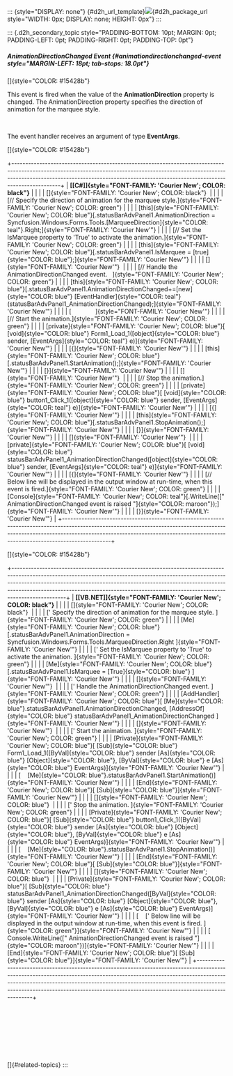 ::: {style="DISPLAY: none"}
[](ms-xhelp:///?Id=d2h_url_template){#d2h_url_template}![](!package_url!){#d2h_package_url style="WIDTH: 0px; DISPLAY: none; HEIGHT: 0px"}
:::

::: {.d2h_secondary_topic style="PADDING-BOTTOM: 10pt; MARGIN: 0pt; PADDING-LEFT: 0pt; PADDING-RIGHT: 0pt; PADDING-TOP: 0pt"}
##### AnimationDirectionChanged Event {#animationdirectionchanged-event style="MARGIN-LEFT: 18pt; tab-stops: 18.0pt"}

[]{style="COLOR: #15428b"} 

This event is fired when the value of the **AnimationDirection** property is changed. The AnimationDirection property specifies the direction of animation for the marquee style.

 

The event handler receives an argument of type **EventArgs**.

[]{style="COLOR: #15428b"} 

+-----------------------------------------------------------------------------------------------------------------------------------------------------------------------------------------------------------------------------------------------------------+
| **[\[C#\]]{style="FONT-FAMILY: 'Courier New'; COLOR: black"}**                                                                                                                                                                                            |
|                                                                                                                                                                                                                                                           |
| []{style="FONT-FAMILY: 'Courier New'; COLOR: black"}                                                                                                                                                                                                      |
|                                                                                                                                                                                                                                                           |
| [// Specify the direction of animation for the marquee style.]{style="FONT-FAMILY: 'Courier New'; COLOR: green"}                                                                                                                                          |
|                                                                                                                                                                                                                                                           |
| [this]{style="FONT-FAMILY: 'Courier New'; COLOR: blue"}[.statusBarAdvPanel1.AnimationDirection = Syncfusion.Windows.Forms.Tools.[MarqueeDirection]{style="COLOR: teal"}.Right;]{style="FONT-FAMILY: 'Courier New'"}                                       |
|                                                                                                                                                                                                                                                           |
| [// Set the IsMarquee property to \'True\' to activate the animation.]{style="FONT-FAMILY: 'Courier New'; COLOR: green"}                                                                                                                                  |
|                                                                                                                                                                                                                                                           |
| [this]{style="FONT-FAMILY: 'Courier New'; COLOR: blue"}[.statusBarAdvPanel1.IsMarquee = [true]{style="COLOR: blue"};]{style="FONT-FAMILY: 'Courier New'"}                                                                                                 |
|                                                                                                                                                                                                                                                           |
| []{style="FONT-FAMILY: 'Courier New'"}                                                                                                                                                                                                                    |
|                                                                                                                                                                                                                                                           |
| [// Handle the AnimationDirectionChanged event.   ]{style="FONT-FAMILY: 'Courier New'; COLOR: green"}                                                                                                                                                     |
|                                                                                                                                                                                                                                                           |
| [this]{style="FONT-FAMILY: 'Courier New'; COLOR: blue"}[.statusBarAdvPanel1.AnimationDirectionChanged+=[new]{style="COLOR: blue"} [EventHandler]{style="COLOR: teal"}(statusBarAdvPanel1_AnimationDirectionChanged);]{style="FONT-FAMILY: 'Courier New'"} |
|                                                                                                                                                                                                                                                           |
| [              ]{style="FONT-FAMILY: 'Courier New'"}                                                                                                                                                                                                      |
|                                                                                                                                                                                                                                                           |
| [// Start the animation.]{style="FONT-FAMILY: 'Courier New'; COLOR: green"}                                                                                                                                                                               |
|                                                                                                                                                                                                                                                           |
| [private]{style="FONT-FAMILY: 'Courier New'; COLOR: blue"}[ [void]{style="COLOR: blue"} Form1_Load_1([object]{style="COLOR: blue"} sender, [EventArgs]{style="COLOR: teal"} e)]{style="FONT-FAMILY: 'Courier New'"}                                       |
|                                                                                                                                                                                                                                                           |
| [{]{style="FONT-FAMILY: 'Courier New'"}                                                                                                                                                                                                                   |
|                                                                                                                                                                                                                                                           |
| [this]{style="FONT-FAMILY: 'Courier New'; COLOR: blue"}[.statusBarAdvPanel1.StartAnimation();]{style="FONT-FAMILY: 'Courier New'"}                                                                                                                        |
|                                                                                                                                                                                                                                                           |
| [}]{style="FONT-FAMILY: 'Courier New'"}                                                                                                                                                                                                                   |
|                                                                                                                                                                                                                                                           |
| []{style="FONT-FAMILY: 'Courier New'"}                                                                                                                                                                                                                    |
|                                                                                                                                                                                                                                                           |
| [// Stop the animation.]{style="FONT-FAMILY: 'Courier New'; COLOR: green"}                                                                                                                                                                                |
|                                                                                                                                                                                                                                                           |
| [private]{style="FONT-FAMILY: 'Courier New'; COLOR: blue"}[ [void]{style="COLOR: blue"} button1_Click_1([object]{style="COLOR: blue"} sender, [EventArgs]{style="COLOR: teal"} e)]{style="FONT-FAMILY: 'Courier New'"}                                    |
|                                                                                                                                                                                                                                                           |
| [{]{style="FONT-FAMILY: 'Courier New'"}                                                                                                                                                                                                                   |
|                                                                                                                                                                                                                                                           |
| [this]{style="FONT-FAMILY: 'Courier New'; COLOR: blue"}[.statusBarAdvPanel1.StopAnimation();]{style="FONT-FAMILY: 'Courier New'"}                                                                                                                         |
|                                                                                                                                                                                                                                                           |
| [}]{style="FONT-FAMILY: 'Courier New'"}                                                                                                                                                                                                                   |
|                                                                                                                                                                                                                                                           |
| []{style="FONT-FAMILY: 'Courier New'"}                                                                                                                                                                                                                    |
|                                                                                                                                                                                                                                                           |
| [private]{style="FONT-FAMILY: 'Courier New'; COLOR: blue"}[ [void]{style="COLOR: blue"} statusBarAdvPanel1_AnimationDirectionChanged([object]{style="COLOR: blue"} sender, [EventArgs]{style="COLOR: teal"} e)]{style="FONT-FAMILY: 'Courier New'"}       |
|                                                                                                                                                                                                                                                           |
| [{]{style="FONT-FAMILY: 'Courier New'"}                                                                                                                                                                                                                   |
|                                                                                                                                                                                                                                                           |
| [// Below line will be displayed in the output window at run-time, when this event is fired.]{style="FONT-FAMILY: 'Courier New'; COLOR: green"}                                                                                                           |
|                                                                                                                                                                                                                                                           |
| [Console]{style="FONT-FAMILY: 'Courier New'; COLOR: teal"}[.WriteLine([\" AnimationDirectionChanged event is raised \"]{style="COLOR: maroon"});]{style="FONT-FAMILY: 'Courier New'"}                                                                     |
|                                                                                                                                                                                                                                                           |
| [}]{style="FONT-FAMILY: 'Courier New'"}                                                                                                                                                                                                                   |
+-----------------------------------------------------------------------------------------------------------------------------------------------------------------------------------------------------------------------------------------------------------+

[]{style="COLOR: #15428b"} 

+-------------------------------------------------------------------------------------------------------------------------------------------------------------------------------------------------------------------------------------------------------------------------------------------------------------------------------------------+
| **[\[VB.NET\]]{style="FONT-FAMILY: 'Courier New'; COLOR: black"}**                                                                                                                                                                                                                                                                        |
|                                                                                                                                                                                                                                                                                                                                           |
| []{style="FONT-FAMILY: 'Courier New'; COLOR: black"}                                                                                                                                                                                                                                                                                      |
|                                                                                                                                                                                                                                                                                                                                           |
| [\' Specify the direction of animation for the marquee style. ]{style="FONT-FAMILY: 'Courier New'; COLOR: green"}                                                                                                                                                                                                                         |
|                                                                                                                                                                                                                                                                                                                                           |
| [Me]{style="FONT-FAMILY: 'Courier New'; COLOR: blue"}[.statusBarAdvPanel1.AnimationDirection = Syncfusion.Windows.Forms.Tools.MarqueeDirection.Right ]{style="FONT-FAMILY: 'Courier New'"}                                                                                                                                                |
|                                                                                                                                                                                                                                                                                                                                           |
| [\' Set the IsMarquee property to \'True\' to activate the animation. ]{style="FONT-FAMILY: 'Courier New'; COLOR: green"}                                                                                                                                                                                                                 |
|                                                                                                                                                                                                                                                                                                                                           |
| [Me]{style="FONT-FAMILY: 'Courier New'; COLOR: blue"}[.statusBarAdvPanel1.IsMarquee = [True]{style="COLOR: blue"} ]{style="FONT-FAMILY: 'Courier New'"}                                                                                                                                                                                   |
|                                                                                                                                                                                                                                                                                                                                           |
| []{style="FONT-FAMILY: 'Courier New'"}                                                                                                                                                                                                                                                                                                    |
|                                                                                                                                                                                                                                                                                                                                           |
| [\' Handle the AnimationDirectionChanged event. ]{style="FONT-FAMILY: 'Courier New'; COLOR: green"}                                                                                                                                                                                                                                       |
|                                                                                                                                                                                                                                                                                                                                           |
| [AddHandler]{style="FONT-FAMILY: 'Courier New'; COLOR: blue"}[ [Me]{style="COLOR: blue"}.statusBarAdvPanel1.AnimationDirectionChanged, [AddressOf]{style="COLOR: blue"} statusBarAdvPanel1_AnimationDirectionChanged ]{style="FONT-FAMILY: 'Courier New'"}                                                                                |
|                                                                                                                                                                                                                                                                                                                                           |
| []{style="FONT-FAMILY: 'Courier New'"}                                                                                                                                                                                                                                                                                                    |
|                                                                                                                                                                                                                                                                                                                                           |
| [\' Start the animation. ]{style="FONT-FAMILY: 'Courier New'; COLOR: green"}                                                                                                                                                                                                                                                              |
|                                                                                                                                                                                                                                                                                                                                           |
| [Private]{style="FONT-FAMILY: 'Courier New'; COLOR: blue"}[ [Sub]{style="COLOR: blue"} Form1_Load_1([ByVal]{style="COLOR: blue"} sender [As]{style="COLOR: blue"} [Object]{style="COLOR: blue"}, [ByVal]{style="COLOR: blue"} e [As]{style="COLOR: blue"} EventArgs)]{style="FONT-FAMILY: 'Courier New'"}                                 |
|                                                                                                                                                                                                                                                                                                                                           |
| [    [Me]{style="COLOR: blue"}.statusBarAdvPanel1.StartAnimation()]{style="FONT-FAMILY: 'Courier New'"}                                                                                                                                                                                                                                   |
|                                                                                                                                                                                                                                                                                                                                           |
| [End]{style="FONT-FAMILY: 'Courier New'; COLOR: blue"}[ [Sub]{style="COLOR: blue"}]{style="FONT-FAMILY: 'Courier New'"}                                                                                                                                                                                                                   |
|                                                                                                                                                                                                                                                                                                                                           |
| []{style="FONT-FAMILY: 'Courier New'; COLOR: blue"}                                                                                                                                                                                                                                                                                       |
|                                                                                                                                                                                                                                                                                                                                           |
| [\' Stop the animation. ]{style="FONT-FAMILY: 'Courier New'; COLOR: green"}                                                                                                                                                                                                                                                               |
|                                                                                                                                                                                                                                                                                                                                           |
| [Private]{style="FONT-FAMILY: 'Courier New'; COLOR: blue"}[ [Sub]{style="COLOR: blue"} button1_Click_1([ByVal]{style="COLOR: blue"} sender [As]{style="COLOR: blue"} [Object]{style="COLOR: blue"}, [ByVal]{style="COLOR: blue"} e [As]{style="COLOR: blue"} EventArgs)]{style="FONT-FAMILY: 'Courier New'"}                              |
|                                                                                                                                                                                                                                                                                                                                           |
| [    [Me]{style="COLOR: blue"}.statusBarAdvPanel1.StopAnimation()]{style="FONT-FAMILY: 'Courier New'"}                                                                                                                                                                                                                                    |
|                                                                                                                                                                                                                                                                                                                                           |
| [End]{style="FONT-FAMILY: 'Courier New'; COLOR: blue"}[ [Sub]{style="COLOR: blue"}]{style="FONT-FAMILY: 'Courier New'"}                                                                                                                                                                                                                   |
|                                                                                                                                                                                                                                                                                                                                           |
| []{style="FONT-FAMILY: 'Courier New'; COLOR: blue"}                                                                                                                                                                                                                                                                                       |
|                                                                                                                                                                                                                                                                                                                                           |
| [Private]{style="FONT-FAMILY: 'Courier New'; COLOR: blue"}[ [Sub]{style="COLOR: blue"} statusBarAdvPanel1_AnimationDirectionChanged([ByVal]{style="COLOR: blue"} sender [As]{style="COLOR: blue"} [Object]{style="COLOR: blue"}, [ByVal]{style="COLOR: blue"} e [As]{style="COLOR: blue"} EventArgs)]{style="FONT-FAMILY: 'Courier New'"} |
|                                                                                                                                                                                                                                                                                                                                           |
| [    [\' Below line will be displayed in the output window at run-time, when this event is fired. ]{style="COLOR: green"}]{style="FONT-FAMILY: 'Courier New'"}                                                                                                                                                                            |
|                                                                                                                                                                                                                                                                                                                                           |
| [    Console.WriteLine([\" AnimationDirectionChanged event is raised \"]{style="COLOR: maroon"})]{style="FONT-FAMILY: 'Courier New'"}                                                                                                                                                                                                     |
|                                                                                                                                                                                                                                                                                                                                           |
| [End]{style="FONT-FAMILY: 'Courier New'; COLOR: blue"}[ [Sub]{style="COLOR: blue"}]{style="FONT-FAMILY: 'Courier New'"}                                                                                                                                                                                                                   |
+-------------------------------------------------------------------------------------------------------------------------------------------------------------------------------------------------------------------------------------------------------------------------------------------------------------------------------------------+

 

 

 

 

[]{#related-topics}
:::
